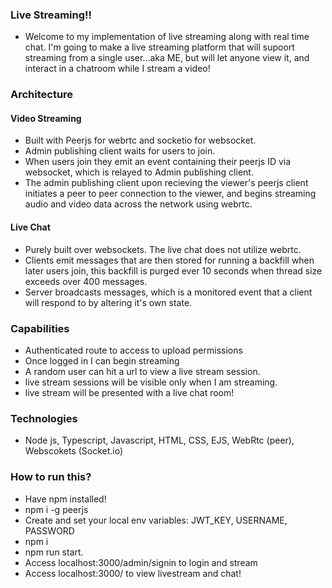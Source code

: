 ### Live Streaming!!
- Welcome to my implementation of live streaming along with real time chat. I'm going to make a live streaming platform that will supoort streaming from a single user...aka ME, but will let anyone view it, and interact in a chatroom while I stream a video!

### Architecture

#### Video Streaming
- Built with Peerjs for webrtc and socketio for websocket.
- Admin publishing client waits for users to join.
- When users join they emit an event containing their peerjs ID via websocket, which is relayed to Admin publishing client.
- The admin publishing client upon recieving the viewer's peerjs client initiates a peer to peer connection to the viewer, and begins streaming audio and video data across the network using webrtc.

#### Live Chat
- Purely built over websockets. The live chat does not utilize webrtc.
- Clients emit messages that are then stored for running a backfill when later users join, this backfill is purged ever 10 seconds when thread size exceeds over 400 messages.
- Server broadcasts messages, which is a monitored event that a client will respond to by altering it's own state.

### Capabilities
- Authenticated route to access to upload permissions
- Once logged in I can begin streaming
- A random user can hit a url to view a live stream session.
- live stream sessions will be visible only when I am streaming.
- live stream will be presented with a live chat room!

### Technologies
- Node js, Typescript, Javascript, HTML, CSS, EJS, WebRtc (peer), Webscokets (Socket.io)
  
### How to run this?
- Have npm installed!
- npm i -g peerjs
- Create and set your local env variables: JWT_KEY, USERNAME, PASSWORD 
- npm i
- npm run start.
- Access localhost:3000/admin/signin to login and stream
- Access localhost:3000/ to view livestream and chat!
